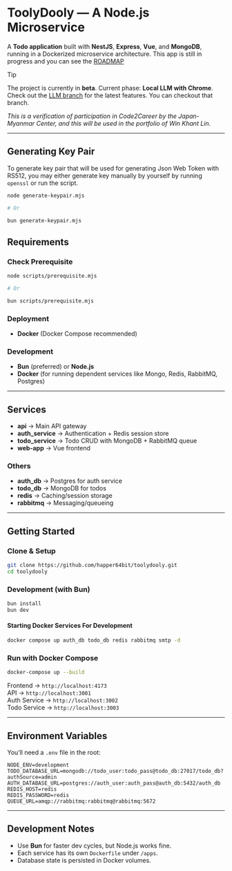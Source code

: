# ToolyDooly — A Node.js Microservice  

A **Todo application** built with **NestJS**, **Express**, **Vue**, and **MongoDB**, running in a Dockerized microservice architecture. This app is still in progress and you can see the [ROADMAP](./ROADMAP.md)

> [!TIP]
> The project is currently in **beta**. Current phase: **Local LLM with Chrome**. Check out the [LLM branch](https://github.com/happer64bit/toolydooly/tree/feat/llm) for the latest features. You can checkout that branch.


*This is a verification of participation in Code2Career by the Japan-Myanmar Center, and this will be used in the portfolio of Win Khant Lin.*

---

## Generating Key Pair

To generate key pair that will be used for generating Json Web Token with RS512, you may either generate key manually by yourself by running `openssl` or run the script.

```sh
node generate-keypair.mjs

# Or

bun generate-keypair.mjs
```

## Requirements  

### Check Prerequisite

```sh
node scripts/prerequisite.mjs

# Or

bun scripts/prerequisite.mjs
```

### Deployment  
- **Docker** (Docker Compose recommended)  

### Development  
- **Bun** (preferred) or **Node.js**  
- **Docker** (for running dependent services like Mongo, Redis, RabbitMQ, Postgres)  

---

## Services  

- **api** → Main API gateway  
- **auth_service** → Authentication + Redis session store  
- **todo_service** → Todo CRUD with MongoDB + RabbitMQ queue  
- **web-app** → Vue frontend  

### Others

- **auth_db** → Postgres for auth service  
- **todo_db** → MongoDB for todos  
- **redis** → Caching/session storage  
- **rabbitmq** → Messaging/queueing  

---

## Getting Started  

### Clone & Setup  
```bash
git clone https://github.com/happer64bit/toolydooly.git
cd toolydooly
```

### Development (with Bun)  
```bash
bun install
bun dev
```

#### Starting Docker Services For Development
```bash
docker compose up auth_db todo_db redis rabbitmq smtp -d
```

### Run with Docker Compose  
```bash
docker-compose up --build
```

Frontend → `http://localhost:4173`  
API → `http://localhost:3001`  
Auth Service → `http://localhost:3002`  
Todo Service → `http://localhost:3003`  

---

## Environment Variables  

You’ll need a `.env` file in the root:  

```env
NODE_ENV=development
TODO_DATABASE_URL=mongodb://todo_user:todo_pass@todo_db:27017/todo_db?authSource=admin
AUTH_DATABASE_URL=postgres://auth_user:auth_pass@auth_db:5432/auth_db
REDIS_HOST=redis
REDIS_PASSWORD=redis
QUEUE_URL=amqp://rabbitmq:rabbitmq@rabbitmq:5672
```

---

## Development Notes  
- Use **Bun** for faster dev cycles, but Node.js works fine.  
- Each service has its own `Dockerfile` under `/apps`.  
- Database state is persisted in Docker volumes.
